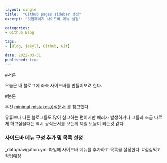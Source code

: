 ```yaml
---
layout: single
title:  "Github pages sidebar 생성"
excerpt: "깃헙페이지 사이드바 메뉴 설정"

categories:
- Github Blog

tags:
- [Blog, jekyll, Github, Git]

date: 2022-03-31
published: true
---
```


#서론

오늘은 내 블로그에 좌측 사이드바를 만들어보려 한다.

#본론

우선 [minimal mistakes공식문서](https://mmistakes.github.io/minimal-mistakes/docs/layouts/#custom-sidebar-content) 를 참고했다.

유튜브나 다른 블로그들도 많이 참고하는 편이지만 에러가 발생하거나 그들과 조금 다르게 하고싶을때는 역시 공식문서를 보는게 제일 도움이 되는것 같다.

### 사이드바 메뉴 구성 추가 및 목록 설정

_data/navigation.yml 파일에 사이드바 메뉴를 추가하고 목록을 설정한다.
#점심먹고 작업예정